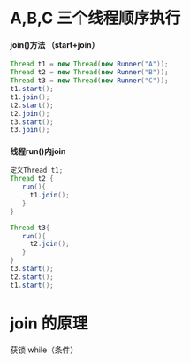 # A,B,C 三个线程顺序执行
#### join()方法 （start+join）
```java
Thread t1 = new Thread(new Runner("A"));  
Thread t2 = new Thread(new Runner("B"));  
Thread t3 = new Thread(new Runner("C"));  
t1.start();  
t1.join();  
t2.start();  
t2.join();  
t3.start();  
t3.join();  
```

#### 线程run()内join
```java
定义Thread t1;   
Thread t2 {
   run(){
     t1.join();
   }
} 

Thread t3{
   run(){
     t2.join();
   }
}
t3.start();
t2.start();
t1.start();  
```

# join 的原理
获锁
while（条件）



